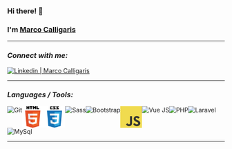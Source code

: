 ### Hi there! 👋
### I'm [Marco Calligaris](https://github.com/marcocalligaris/marcocalligaris)

<hr>

### *Connect with me:*
<a href="https://www.linkedin.com/in/marcocalligaris/" target="_blank">
<img src="https://camo.githubusercontent.com/4f471af213f232c6d37258f029cca377b845874d95b2e177e23b61ecc998e7d1/68747470733a2f2f7374617469632e6c6963646e2e636f6d2f73632f682f616c326f397a727672753761716a3865317832727a73726361" alt="Linkedin | Marco Calligaris" height="50">
</a>
<hr>

### *Languages / Tools:*
<img src="https://camo.githubusercontent.com/54e37ab9cf255d29b617f989a6f46b39c9e27bc5311089cb3050a7f965b8e33c/68747470733a2f2f692e70696e696d672e636f6d2f6f726967696e616c732f30312f65352f30302f30316535303066636132396330343564343332623634663238356639633232392e706e67" alt="Git" height="50" align="left">
<img src="https://raw.githubusercontent.com/github/explore/80688e429a7d4ef2fca1e82350fe8e3517d3494d/topics/html/html.png" alt="HTML5" height="50" align="left">
<img src="https://raw.githubusercontent.com/github/explore/80688e429a7d4ef2fca1e82350fe8e3517d3494d/topics/css/css.png" alt="CSS3" height="50" align="left">
<img src="https://camo.githubusercontent.com/f75be34b984916f7c30b40dbf332154eb2e06ed630ce0f446aaa6ec134c8f94f/68747470733a2f2f736173732d6c616e672e636f6d2f6173736574732f696d672f7374796c6567756964652f7365616c2d636f6c6f722d61656630333534632e706e67" alt="Sass" height="50" align="left">
<img src="https://camo.githubusercontent.com/4819d9208a9587f4787135d56c54a6a91f88d8dc53c05ec5cff4986e35ba27c0/68747470733a2f2f75706c6f61642e77696b696d656469612e6f72672f77696b6970656469612f636f6d6d6f6e732f7468756d622f622f62322f426f6f7473747261705f6c6f676f2e7376672f37363870782d426f6f7473747261705f6c6f676f2e7376672e706e67" alt="Bootstrap" height="50" align="left">
<img src="https://raw.githubusercontent.com/github/explore/80688e429a7d4ef2fca1e82350fe8e3517d3494d/topics/javascript/javascript.png" alt="JavaScript/ES6" height="50" align="left">
<img src="https://codability.com.au/wp-content/uploads/2018/01/VueJS_Logo.png" alt="Vue JS" height="50" align="left">
<img src="https://camo.githubusercontent.com/71b253e4dc762f73df03b1f7ffeb12384c54f81c667c4c1dcec9780c47b237b3/68747470733a2f2f7777772e706e6766696e642e636f6d2f706e67732f6d2f3134362d313436363930325f7068702d6c6f676f2d706e672d7472616e73706172656e742d7068702d6c6f676f2d706e672d706e672e706e67" alt="PHP" height="50" align="left">
<img src="https://camo.githubusercontent.com/f14b516b88195715d0ca3ad0754248a9020a666899f3ab956deb30e358fec807/68747470733a2f2f75706c6f61642e77696b696d656469612e6f72672f77696b6970656469612f636f6d6d6f6e732f7468756d622f392f39612f4c61726176656c2e7376672f3132303070782d4c61726176656c2e7376672e706e67" alt="Laravel" height="50" align="left">
<img src="https://camo.githubusercontent.com/95a0d0dfd4854f5b873e2c5396064ab18a9e7b2ed7d7c5df1cf6197d6cd8eb29/68747470733a2f2f7777772e66726565706e676c6f676f732e636f6d2f75706c6f6164732f6c6f676f2d6d7973716c2d706e672f6c6f676f2d6d7973716c2d6d7973716c2d6c6f676f2d706e672d696d616765732d6172652d646f776e6c6f61642d6372617a79706e672d32312e706e67" alt="MySql" height="50">

<hr>
